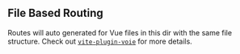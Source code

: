 ## File Based Routing

Routes will auto generated for Vue files in this dir with the same file structure. 
Check out [`vite-plugin-voie`](https://github.com/vamplate/vite-plugin-voie) for more details.
